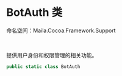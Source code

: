 # BotAuth 类
命名空间：Maila.Cocoa.Framework.Support

<br>

提供用户身份和权限管理的相关功能。
```C#
public static class BotAuth
```